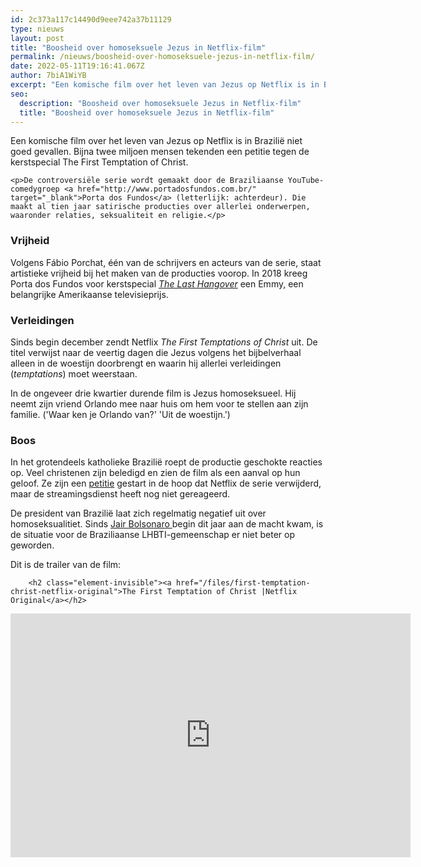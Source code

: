 ```yaml
---
id: 2c373a117c14490d9eee742a37b11129
type: nieuws
layout: post
title: "Boosheid over homoseksuele Jezus in Netflix-film"
permalink: /nieuws/boosheid-over-homoseksuele-jezus-in-netflix-film/
date: 2022-05-11T19:16:41.067Z
author: 7biA1WiYB
excerpt: "Een komische film over het leven van Jezus op Netflix is in Brazilië niet goed gevallen. Bijna twee miljoen mensen tekenden een petitie tegen de kerstspecial The First Temptation of Christ.  "
seo:
  description: "Boosheid over homoseksuele Jezus in Netflix-film"
  title: "Boosheid over homoseksuele Jezus in Netflix-film"
---
```

Een komische film over het leven van Jezus op Netflix is in Brazilië niet goed gevallen. Bijna twee miljoen mensen tekenden een petitie tegen de kerstspecial The First Temptation of Christ.  

    <p>De controversiële serie wordt gemaakt door de Braziliaanse YouTube-comedygroep <a href="http://www.portadosfundos.com.br/" target="_blank">Porta dos Fundos</a> (letterlijk: achterdeur). Die maakt al tien jaar satirische producties over allerlei onderwerpen, waaronder relaties, seksualiteit en religie.</p>
<h3>Vrijheid</h3>
<p>Volgens Fábio Porchat, één van de schrijvers en acteurs van de serie, staat artistieke vrijheid bij het maken van de producties voorop. In 2018 kreeg Porta dos Fundos voor kerstspecial <a href="https://www.youtube.com/watch?v=0lQWolgxt0k&amp;feature=youtu.be" target="_blank"><em>The Last Hangover</em></a> een Emmy, een belangrijke Amerikaanse televisieprijs.</p>
<h3>Verleidingen</h3>
<p>Sinds begin december zendt Netflix <i>The First Temptations of Christ </i>uit. De titel verwijst naar de veertig dagen die Jezus volgens het bijbelverhaal alleen in de woestijn doorbrengt en waarin hij allerlei verleidingen (<em>temptations</em>) moet weerstaan.</p>
<p>In de ongeveer drie kwartier durende film is Jezus homoseksueel. Hij neemt zijn vriend Orlando mee naar huis om hem voor te stellen aan zijn familie. ('Waar ken je Orlando van?' 'Uit de woestijn.')</p>
<h3>Boos</h3>
<p>In het grotendeels katholieke Brazilië roept de productie geschokte reacties op. Veel christenen zijn beledigd en zien de film als een aanval op hun geloof. Ze zijn een <a href="https://www.change.org/p/netflix-especial-de-natal-porta-dos-fundos" target="_blank">petitie</a> gestart in de hoop dat Netflix de serie verwijderd, maar de streamingsdienst heeft nog niet gereageerd. </p>
<p>De president van Brazilië laat zich regelmatig negatief uit over homoseksualitiet. Sinds <a href="https://original.sevendays.nl/nieuws/wordt-tropische-trump-straks-president-brazili%C3%AB" target="_blank">Jair Bolsonaro </a>begin dit jaar aan de macht kwam, is de situatie voor de Braziliaanse LHBTI-gemeenschap er niet beter op geworden. </p>
<p>Dit is de trailer van de film: <div class="media media-element-container media-default"><div id="file-539238" class="file file-video file-video-youtube">

        <h2 class="element-invisible"><a href="/files/first-temptation-christ-netflix-original">The First Temptation of Christ |Netflix Original</a></h2>
    
  
  <div class="content">
    <div class="media-youtube-video media-element file-default media-youtube-1">
  <iframe class="media-youtube-player" width="640" height="390" title="The First Temptation of Christ |Netflix Original" src="https://www.youtube.com/embed/RP7Xv0utRNQ?wmode=opaque&controls=" name="The First Temptation of Christ |Netflix Original" frameborder="0" allowfullscreen="">Video van The First Temptation of Christ |Netflix Original</iframe>
</div>
  </div>

  
</div>
</div>  
